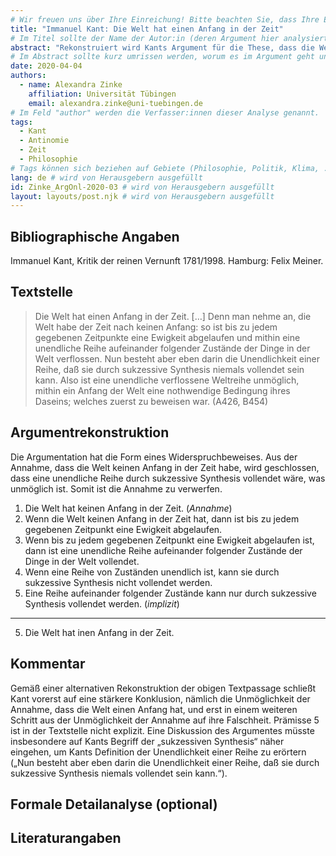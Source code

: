 ```yaml
---
# Wir freuen uns über Ihre Einreichung! Bitte beachten Sie, dass Ihre Einreichung nicht-anonym begutachtet wird und dass sich das Herausgeberteam vorenthält, Einreichungen zurückzuweisen. Mit der Einreichung stimmen Sie der Publikation davon inkl. Ihres Namens und der Email-Adresse auf der Webseite http://www.argumentation.online unter der Creative Commons Lizenz (CC BY-NC, https://creativecommons.org/licenses/by-nc/4.0/) zu.
title: "Immanuel Kant: Die Welt hat einen Anfang in der Zeit"
# Im Titel sollte der Name der Autor:in (deren Argument hier analysiert wird) und ein Inhaltshinweis stehen, z.B. "René Descartes: Das Traumargument" oder "Platon: Das Euthyphron-Dilemma".
abstract: "Rekonstruiert wird Kants Argument für die These, dass die Welt einen Anfang in der Zeit hat. Zusammen mit Kants Argument für die zugehörige Antithese -- dass die Welt keinen Anfang in der Zeit hat, -- bildet es die erste Antinomie der reinen Vernunft. (Wir ignorieren hier die entsprechenden Behauptungen für die Begrenztheit/Unbegrenztheit des Raumes.)"
# Im Abstract sollte kurz umrissen werden, worum es im Argument geht und ggf. welche Besonderheiten die vorgetragene Rekonstruktion aufweist (etwa: Analogieargument). Umfang: 100-200 Wörter.
date: 2020-04-04
authors:
  - name: Alexandra Zinke
    affiliation: Universität Tübingen
    email: alexandra.zinke@uni-tuebingen.de
# Im Feld "author" werden die Verfasser:innen dieser Analyse genannt.
tags:
  - Kant
  - Antinomie
  - Zeit
  - Philosophie
# Tags können sich beziehen auf Gebiete (Philosophie, Politik, Klima, ...), Schulstufe (Sek I, Sek II, Uni), Sprache des Originaltextes (Griechisch, Latein, Englisch, Französisch, Deutsch, Spanisch, Italienisch), eingesetzte Rekonstruktionstechniken (informell, formal, Aussagenlogik, Prädikatenlogik, Modallogik, Höherstufige/andere Logik), Autor:in der Originaltexte
lang: de # wird von Herausgebern ausgefüllt
id: Zinke_ArgOnl-2020-03 # wird von Herausgebern ausgefüllt
layout: layouts/post.njk # wird von Herausgebern ausgefüllt
---
```


## Bibliographische Angaben

<!--Bibliographische Angaben zur analysierten Textstelle, falls möglich mit Weblinks-->

Immanuel Kant, Kritik der reinen Vernunft 1781/1998. Hamburg: Felix Meiner.

## Textstelle

<!--Die Textstelle in der Originalsprache und/oder in deutscher Übersetzung. Bitte beachten Sie die Urheberrechte. Tipp: Wenn Sie eine lange, urherebrechtlich geschützte Textstelle zitieren, so können Sie die Sätze nummerieren -- "[1] ... [2] ... [3] ..." -- und im Folgenden auf die einzelnen Sätze explizit verweisen, sodass deutlich wird, dass das Zitat als Beleg der hier vorgestellten Rekonstruktion dient und die Nutzung des urheberrechtlich geschützten Textes in ihrem Umfang durch den besonderen Zweck gerechtfertigt ist.-->

> Die Welt hat einen Anfang in der Zeit. […] Denn man nehme an, die Welt habe der Zeit nach keinen Anfang: so ist bis zu jedem gegebenen Zeitpunkte eine Ewigkeit abgelaufen und mithin eine unendliche Reihe aufeinander folgender Zustände der Dinge in der Welt verflossen. Nun besteht aber eben darin die Unendlichkeit einer Reihe, daß sie durch sukzessive Synthesis niemals vollendet sein kann. Also ist eine unendliche verflossene Weltreihe unmöglich, mithin ein Anfang der Welt eine nothwendige Bedingung ihres Daseins; welches zuerst zu beweisen war. (A426, B454)

## Argumentrekonstruktion

<!--Das Argument wird natürlichsprachlich und in Standardform rekonstruiert. Mehrere alternative Rekonstruktionen des Arguments sind zulässig, sofern diese aufeinander bezogen sind.-->

Die Argumentation hat die Form eines Widerspruchbeweises. Aus der Annahme, dass die Welt keinen Anfang in der Zeit habe, wird geschlossen, dass eine unendliche Reihe durch sukzessive Synthesis vollendet wäre, was unmöglich ist. Somit ist die Annahme zu verwerfen.

1. Die Welt hat keinen Anfang in der Zeit. (_Annahme_)
2. Wenn die Welt keinen Anfang in der Zeit hat, dann ist bis zu jedem gegebenen Zeitpunkt eine Ewigkeit abgelaufen.
3. Wenn bis zu jedem gegebenen Zeitpunkt eine Ewigkeit abgelaufen ist, dann ist eine unendliche Reihe aufeinander folgender Zustände der Dinge in der Welt vollendet.
4. Wenn eine Reihe von Zuständen unendlich ist, kann sie durch sukzessive Synthesis nicht vollendet werden.
5. Eine Reihe aufeinander folgender Zustände kann nur durch sukzessive Synthesis vollendet werden. (_implizit_)

---

5. Die Welt hat inen Anfang in der Zeit.

## Kommentar

<!--In den Kommentar zur Argumentrekonstruktion gehört zum Beispiel die Einbettung des Arguments in ein Thema oder einen philosophiehistorischen Kontext oder der Hinweis auf problematische Annahmen im Argument, aber keine von der Rekonstruktion losgelöste Beurteilung oder Stellungnahme.-->

Gemäß einer alternativen Rekonstruktion der obigen Textpassage schließt Kant vorerst auf eine stärkere Konklusion, nämlich die Unmöglichkeit der Annahme, dass die Welt einen Anfang hat, und erst in einem weiteren Schritt aus der Unmöglichkeit der Annahme auf ihre Falschheit.
Prämisse 5 ist in der Textstelle nicht explizit. Eine Diskussion des Argumentes müsste insbesondere auf Kants Begriff der „sukzessiven Synthesis“ näher eingehen, um Kants Definition der Unendlichkeit einer Reihe zu erörtern („Nun besteht aber eben darin die Unendlichkeit einer Reihe, daß sie durch sukzessive Synthesis niemals vollendet sein kann.“).

## Formale Detailanalyse (optional)

<!--Das Argument oder einzelne (etwa besonders undurchsichtige) Teilschritte können hier formalisiert dargestellt werden.-->

## Literaturangaben

<!--Die für die Rekonstruktion verwendete Literatur kann hier angegeben werden.-->
